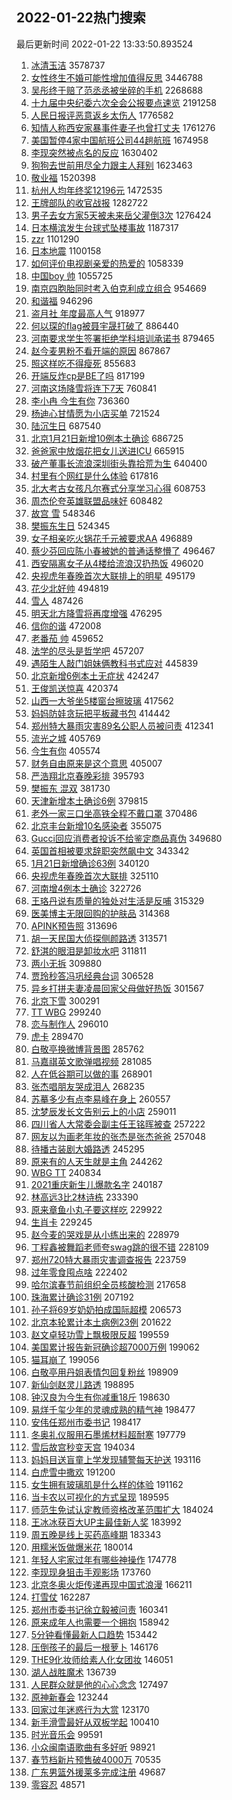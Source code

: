 ## 2022-01-22热门搜索 
最后更新时间 2022-01-22 13:33:50.893524 
1. [冰清玉洁](https://s.weibo.com/weibo?q=%E5%86%B0%E6%B8%85%E7%8E%89%E6%B4%81&Refer=top) 3578737
1. [女性终生不婚可能性增加值得反思](https://s.weibo.com/weibo?q=%23%E5%A5%B3%E6%80%A7%E7%BB%88%E7%94%9F%E4%B8%8D%E5%A9%9A%E5%8F%AF%E8%83%BD%E6%80%A7%E5%A2%9E%E5%8A%A0%E5%80%BC%E5%BE%97%E5%8F%8D%E6%80%9D%23&Refer=top) 3446788
1. [吴彤终于赔了范丞丞被坐碎的手机](https://s.weibo.com/weibo?q=%23%E5%90%B4%E5%BD%A4%E7%BB%88%E4%BA%8E%E8%B5%94%E4%BA%86%E8%8C%83%E4%B8%9E%E4%B8%9E%E8%A2%AB%E5%9D%90%E7%A2%8E%E7%9A%84%E6%89%8B%E6%9C%BA%23&Refer=top) 2268688
1. [十九届中央纪委六次全会公报要点速览](https://s.weibo.com/weibo?q=%23%E5%8D%81%E4%B9%9D%E5%B1%8A%E4%B8%AD%E5%A4%AE%E7%BA%AA%E5%A7%94%E5%85%AD%E6%AC%A1%E5%85%A8%E4%BC%9A%E5%85%AC%E6%8A%A5%E8%A6%81%E7%82%B9%E9%80%9F%E8%A7%88%23&Refer=top) 2191258
1. [人民日报评恶意返乡太伤人](https://s.weibo.com/weibo?q=%23%E4%BA%BA%E6%B0%91%E6%97%A5%E6%8A%A5%E8%AF%84%E6%81%B6%E6%84%8F%E8%BF%94%E4%B9%A1%E5%A4%AA%E4%BC%A4%E4%BA%BA%23&Refer=top) 1776582
1. [知情人称西安家暴事件妻子也曾打丈夫](https://s.weibo.com/weibo?q=%23%E7%9F%A5%E6%83%85%E4%BA%BA%E7%A7%B0%E8%A5%BF%E5%AE%89%E5%AE%B6%E6%9A%B4%E4%BA%8B%E4%BB%B6%E5%A6%BB%E5%AD%90%E4%B9%9F%E6%9B%BE%E6%89%93%E4%B8%88%E5%A4%AB%23&Refer=top) 1761276
1. [美国暂停4家中国航班公司44趟航班](https://s.weibo.com/weibo?q=%23%E7%BE%8E%E5%9B%BD%E6%9A%82%E5%81%9C4%E5%AE%B6%E4%B8%AD%E5%9B%BD%E8%88%AA%E7%8F%AD%E5%85%AC%E5%8F%B844%E8%B6%9F%E8%88%AA%E7%8F%AD%23&Refer=top) 1674958
1. [李现突然被点名的反应](https://s.weibo.com/weibo?q=%23%E6%9D%8E%E7%8E%B0%E7%AA%81%E7%84%B6%E8%A2%AB%E7%82%B9%E5%90%8D%E7%9A%84%E5%8F%8D%E5%BA%94%23&Refer=top) 1630402
1. [狗狗去世前用尽全力跟主人拜别](https://s.weibo.com/weibo?q=%23%E7%8B%97%E7%8B%97%E5%8E%BB%E4%B8%96%E5%89%8D%E7%94%A8%E5%B0%BD%E5%85%A8%E5%8A%9B%E8%B7%9F%E4%B8%BB%E4%BA%BA%E6%8B%9C%E5%88%AB%23&Refer=top) 1623463
1. [敬业福](https://s.weibo.com/weibo?q=%E6%95%AC%E4%B8%9A%E7%A6%8F&Refer=top) 1520398
1. [杭州人均年终奖12196元](https://s.weibo.com/weibo?q=%23%E6%9D%AD%E5%B7%9E%E4%BA%BA%E5%9D%87%E5%B9%B4%E7%BB%88%E5%A5%9612196%E5%85%83%23&Refer=top) 1472535
1. [王牌部队的收官战报](https://s.weibo.com/weibo?q=%23%E7%8E%8B%E7%89%8C%E9%83%A8%E9%98%9F%E7%9A%84%E6%94%B6%E5%AE%98%E6%88%98%E6%8A%A5%23&Refer=top) 1282722
1. [男子去女方家5天被未来岳父灌倒3次](https://s.weibo.com/weibo?q=%23%E7%94%B7%E5%AD%90%E5%8E%BB%E5%A5%B3%E6%96%B9%E5%AE%B65%E5%A4%A9%E8%A2%AB%E6%9C%AA%E6%9D%A5%E5%B2%B3%E7%88%B6%E7%81%8C%E5%80%923%E6%AC%A1%23&Refer=top) 1276424
1. [日本横滨发生台球式坠楼事故](https://s.weibo.com/weibo?q=%23%E6%97%A5%E6%9C%AC%E6%A8%AA%E6%BB%A8%E5%8F%91%E7%94%9F%E5%8F%B0%E7%90%83%E5%BC%8F%E5%9D%A0%E6%A5%BC%E4%BA%8B%E6%95%85%23&Refer=top) 1187317
1. [zzr](https://s.weibo.com/weibo?q=zzr&Refer=top) 1101290
1. [日本地震](https://s.weibo.com/weibo?q=%E6%97%A5%E6%9C%AC%E5%9C%B0%E9%9C%87&Refer=top) 1100158
1. [如何评价电视剧亲爱的热爱的](https://s.weibo.com/weibo?q=%23%E5%A6%82%E4%BD%95%E8%AF%84%E4%BB%B7%E7%94%B5%E8%A7%86%E5%89%A7%E4%BA%B2%E7%88%B1%E7%9A%84%E7%83%AD%E7%88%B1%E7%9A%84%23&Refer=top) 1058339
1. [中国boy 帅](https://s.weibo.com/weibo?q=%E4%B8%AD%E5%9B%BDboy%20%E5%B8%85&Refer=top) 1055725
1. [南京四胞胎同时考入伯克利成立组合](https://s.weibo.com/weibo?q=%23%E5%8D%97%E4%BA%AC%E5%9B%9B%E8%83%9E%E8%83%8E%E5%90%8C%E6%97%B6%E8%80%83%E5%85%A5%E4%BC%AF%E5%85%8B%E5%88%A9%E6%88%90%E7%AB%8B%E7%BB%84%E5%90%88%23&Refer=top) 954669
1. [和谐福](https://s.weibo.com/weibo?q=%E5%92%8C%E8%B0%90%E7%A6%8F&Refer=top) 946296
1. [盗月社 年度最高人气](https://s.weibo.com/weibo?q=%E7%9B%97%E6%9C%88%E7%A4%BE%20%E5%B9%B4%E5%BA%A6%E6%9C%80%E9%AB%98%E4%BA%BA%E6%B0%94&Refer=top) 918977
1. [何以琛的flag被聂宇晟打破了](https://s.weibo.com/weibo?q=%23%E4%BD%95%E4%BB%A5%E7%90%9B%E7%9A%84flag%E8%A2%AB%E8%81%82%E5%AE%87%E6%99%9F%E6%89%93%E7%A0%B4%E4%BA%86%23&Refer=top) 886440
1. [河南要求学生签署拒绝学科培训承诺书](https://s.weibo.com/weibo?q=%23%E6%B2%B3%E5%8D%97%E8%A6%81%E6%B1%82%E5%AD%A6%E7%94%9F%E7%AD%BE%E7%BD%B2%E6%8B%92%E7%BB%9D%E5%AD%A6%E7%A7%91%E5%9F%B9%E8%AE%AD%E6%89%BF%E8%AF%BA%E4%B9%A6%23&Refer=top) 879465
1. [赵今麦男粉不看开端的原因](https://s.weibo.com/weibo?q=%23%E8%B5%B5%E4%BB%8A%E9%BA%A6%E7%94%B7%E7%B2%89%E4%B8%8D%E7%9C%8B%E5%BC%80%E7%AB%AF%E7%9A%84%E5%8E%9F%E5%9B%A0%23&Refer=top) 867867
1. [照这样吃不得瘦死](https://s.weibo.com/weibo?q=%23%E7%85%A7%E8%BF%99%E6%A0%B7%E5%90%83%E4%B8%8D%E5%BE%97%E7%98%A6%E6%AD%BB%23&Refer=top) 855683
1. [开端反炸cp是BE了吗](https://s.weibo.com/weibo?q=%23%E5%BC%80%E7%AB%AF%E5%8F%8D%E7%82%B8cp%E6%98%AFBE%E4%BA%86%E5%90%97%23&Refer=top) 817199
1. [河南这场降雪将连下7天](https://s.weibo.com/weibo?q=%23%E6%B2%B3%E5%8D%97%E8%BF%99%E5%9C%BA%E9%99%8D%E9%9B%AA%E5%B0%86%E8%BF%9E%E4%B8%8B7%E5%A4%A9%23&Refer=top) 760841
1. [李小冉 今生有你](https://s.weibo.com/weibo?q=%E6%9D%8E%E5%B0%8F%E5%86%89%20%E4%BB%8A%E7%94%9F%E6%9C%89%E4%BD%A0&Refer=top) 736360
1. [杨迪心甘情愿为小店买单](https://s.weibo.com/weibo?q=%23%E6%9D%A8%E8%BF%AA%E5%BF%83%E7%94%98%E6%83%85%E6%84%BF%E4%B8%BA%E5%B0%8F%E5%BA%97%E4%B9%B0%E5%8D%95%23&Refer=top) 721524
1. [陆沉生日](https://s.weibo.com/weibo?q=%E9%99%86%E6%B2%89%E7%94%9F%E6%97%A5&Refer=top) 687540
1. [北京1月21日新增10例本土确诊](https://s.weibo.com/weibo?q=%23%E5%8C%97%E4%BA%AC1%E6%9C%8821%E6%97%A5%E6%96%B0%E5%A2%9E10%E4%BE%8B%E6%9C%AC%E5%9C%9F%E7%A1%AE%E8%AF%8A%23&Refer=top) 686725
1. [爸爸家中放烟花把女儿送进ICU](https://s.weibo.com/weibo?q=%23%E7%88%B8%E7%88%B8%E5%AE%B6%E4%B8%AD%E6%94%BE%E7%83%9F%E8%8A%B1%E6%8A%8A%E5%A5%B3%E5%84%BF%E9%80%81%E8%BF%9BICU%23&Refer=top) 665915
1. [破产董事长流浪深圳街头靠拾荒为生](https://s.weibo.com/weibo?q=%23%E7%A0%B4%E4%BA%A7%E8%91%A3%E4%BA%8B%E9%95%BF%E6%B5%81%E6%B5%AA%E6%B7%B1%E5%9C%B3%E8%A1%97%E5%A4%B4%E9%9D%A0%E6%8B%BE%E8%8D%92%E4%B8%BA%E7%94%9F%23&Refer=top) 640400
1. [村里有个网红是什么体验](https://s.weibo.com/weibo?q=%23%E6%9D%91%E9%87%8C%E6%9C%89%E4%B8%AA%E7%BD%91%E7%BA%A2%E6%98%AF%E4%BB%80%E4%B9%88%E4%BD%93%E9%AA%8C%23&Refer=top) 617816
1. [北大考古女孩凡尔赛式分享学习心得](https://s.weibo.com/weibo?q=%23%E5%8C%97%E5%A4%A7%E8%80%83%E5%8F%A4%E5%A5%B3%E5%AD%A9%E5%87%A1%E5%B0%94%E8%B5%9B%E5%BC%8F%E5%88%86%E4%BA%AB%E5%AD%A6%E4%B9%A0%E5%BF%83%E5%BE%97%23&Refer=top) 608753
1. [周杰伦夸英雄联盟品味好](https://s.weibo.com/weibo?q=%E5%91%A8%E6%9D%B0%E4%BC%A6%E5%A4%B8%E8%8B%B1%E9%9B%84%E8%81%94%E7%9B%9F%E5%93%81%E5%91%B3%E5%A5%BD&Refer=top) 608482
1. [故宫 雪](https://s.weibo.com/weibo?q=%E6%95%85%E5%AE%AB%20%E9%9B%AA&Refer=top) 548346
1. [樊振东生日](https://s.weibo.com/weibo?q=%E6%A8%8A%E6%8C%AF%E4%B8%9C%E7%94%9F%E6%97%A5&Refer=top) 524345
1. [女子相亲吃火锅花千元被要求AA](https://s.weibo.com/weibo?q=%23%E5%A5%B3%E5%AD%90%E7%9B%B8%E4%BA%B2%E5%90%83%E7%81%AB%E9%94%85%E8%8A%B1%E5%8D%83%E5%85%83%E8%A2%AB%E8%A6%81%E6%B1%82AA%23&Refer=top) 496889
1. [蔡少芬回应陈小春被她的普通话整懵了](https://s.weibo.com/weibo?q=%23%E8%94%A1%E5%B0%91%E8%8A%AC%E5%9B%9E%E5%BA%94%E9%99%88%E5%B0%8F%E6%98%A5%E8%A2%AB%E5%A5%B9%E7%9A%84%E6%99%AE%E9%80%9A%E8%AF%9D%E6%95%B4%E6%87%B5%E4%BA%86%23&Refer=top) 496467
1. [西安隔离女子从4楼给流浪汉扔热饭](https://s.weibo.com/weibo?q=%23%E8%A5%BF%E5%AE%89%E9%9A%94%E7%A6%BB%E5%A5%B3%E5%AD%90%E4%BB%8E4%E6%A5%BC%E7%BB%99%E6%B5%81%E6%B5%AA%E6%B1%89%E6%89%94%E7%83%AD%E9%A5%AD%23&Refer=top) 496020
1. [央视虎年春晚首次大联排上的明星](https://s.weibo.com/weibo?q=%23%E5%A4%AE%E8%A7%86%E8%99%8E%E5%B9%B4%E6%98%A5%E6%99%9A%E9%A6%96%E6%AC%A1%E5%A4%A7%E8%81%94%E6%8E%92%E4%B8%8A%E7%9A%84%E6%98%8E%E6%98%9F%23&Refer=top) 495179
1. [花少北好帅](https://s.weibo.com/weibo?q=%E8%8A%B1%E5%B0%91%E5%8C%97%E5%A5%BD%E5%B8%85&Refer=top) 494819
1. [雪人](https://s.weibo.com/weibo?q=%E9%9B%AA%E4%BA%BA&Refer=top) 487426
1. [明天北方降雪将再度增强](https://s.weibo.com/weibo?q=%23%E6%98%8E%E5%A4%A9%E5%8C%97%E6%96%B9%E9%99%8D%E9%9B%AA%E5%B0%86%E5%86%8D%E5%BA%A6%E5%A2%9E%E5%BC%BA%23&Refer=top) 476295
1. [信你的谐](https://s.weibo.com/weibo?q=%23%E4%BF%A1%E4%BD%A0%E7%9A%84%E8%B0%90%23&Refer=top) 472008
1. [老番茄 帅](https://s.weibo.com/weibo?q=%E8%80%81%E7%95%AA%E8%8C%84%20%E5%B8%85&Refer=top) 459652
1. [法学的尽头是哲学吧](https://s.weibo.com/weibo?q=%23%E6%B3%95%E5%AD%A6%E7%9A%84%E5%B0%BD%E5%A4%B4%E6%98%AF%E5%93%B2%E5%AD%A6%E5%90%A7%23&Refer=top) 457207
1. [遇陌生人敲门姐妹俩教科书式应对](https://s.weibo.com/weibo?q=%23%E9%81%87%E9%99%8C%E7%94%9F%E4%BA%BA%E6%95%B2%E9%97%A8%E5%A7%90%E5%A6%B9%E4%BF%A9%E6%95%99%E7%A7%91%E4%B9%A6%E5%BC%8F%E5%BA%94%E5%AF%B9%23&Refer=top) 445839
1. [北京新增6例本土无症状](https://s.weibo.com/weibo?q=%23%E5%8C%97%E4%BA%AC%E6%96%B0%E5%A2%9E6%E4%BE%8B%E6%9C%AC%E5%9C%9F%E6%97%A0%E7%97%87%E7%8A%B6%23&Refer=top) 424247
1. [王俊凯送惊喜](https://s.weibo.com/weibo?q=%E7%8E%8B%E4%BF%8A%E5%87%AF%E9%80%81%E6%83%8A%E5%96%9C&Refer=top) 420374
1. [山西一大爷坐5楼窗台擦玻璃](https://s.weibo.com/weibo?q=%23%E5%B1%B1%E8%A5%BF%E4%B8%80%E5%A4%A7%E7%88%B7%E5%9D%905%E6%A5%BC%E7%AA%97%E5%8F%B0%E6%93%A6%E7%8E%BB%E7%92%83%23&Refer=top) 417562
1. [妈妈防娃贪玩把平板藏书包](https://s.weibo.com/weibo?q=%23%E5%A6%88%E5%A6%88%E9%98%B2%E5%A8%83%E8%B4%AA%E7%8E%A9%E6%8A%8A%E5%B9%B3%E6%9D%BF%E8%97%8F%E4%B9%A6%E5%8C%85%23&Refer=top) 414442
1. [郑州特大暴雨灾害89名公职人员被问责](https://s.weibo.com/weibo?q=%23%E9%83%91%E5%B7%9E%E7%89%B9%E5%A4%A7%E6%9A%B4%E9%9B%A8%E7%81%BE%E5%AE%B389%E5%90%8D%E5%85%AC%E8%81%8C%E4%BA%BA%E5%91%98%E8%A2%AB%E9%97%AE%E8%B4%A3%23&Refer=top) 412341
1. [流光之城](https://s.weibo.com/weibo?q=%E6%B5%81%E5%85%89%E4%B9%8B%E5%9F%8E&Refer=top) 405769
1. [今生有你](https://s.weibo.com/weibo?q=%E4%BB%8A%E7%94%9F%E6%9C%89%E4%BD%A0&Refer=top) 405574
1. [财务自由原来是这个意思](https://s.weibo.com/weibo?q=%23%E8%B4%A2%E5%8A%A1%E8%87%AA%E7%94%B1%E5%8E%9F%E6%9D%A5%E6%98%AF%E8%BF%99%E4%B8%AA%E6%84%8F%E6%80%9D%23&Refer=top) 405007
1. [严浩翔北京春晚彩排](https://s.weibo.com/weibo?q=%23%E4%B8%A5%E6%B5%A9%E7%BF%94%E5%8C%97%E4%BA%AC%E6%98%A5%E6%99%9A%E5%BD%A9%E6%8E%92%23&Refer=top) 395793
1. [樊振东 混双](https://s.weibo.com/weibo?q=%E6%A8%8A%E6%8C%AF%E4%B8%9C%20%E6%B7%B7%E5%8F%8C&Refer=top) 381730
1. [天津新增本土确诊6例](https://s.weibo.com/weibo?q=%23%E5%A4%A9%E6%B4%A5%E6%96%B0%E5%A2%9E%E6%9C%AC%E5%9C%9F%E7%A1%AE%E8%AF%8A6%E4%BE%8B%23&Refer=top) 379815
1. [老外一家三口坐高铁全程不戴口罩](https://s.weibo.com/weibo?q=%23%E8%80%81%E5%A4%96%E4%B8%80%E5%AE%B6%E4%B8%89%E5%8F%A3%E5%9D%90%E9%AB%98%E9%93%81%E5%85%A8%E7%A8%8B%E4%B8%8D%E6%88%B4%E5%8F%A3%E7%BD%A9%23&Refer=top) 370486
1. [北京丰台新增10名感染者](https://s.weibo.com/weibo?q=%23%E5%8C%97%E4%BA%AC%E4%B8%B0%E5%8F%B0%E6%96%B0%E5%A2%9E10%E5%90%8D%E6%84%9F%E6%9F%93%E8%80%85%23&Refer=top) 355075
1. [Gucci回应消费者投诉不给鉴定商品真伪](https://s.weibo.com/weibo?q=%23Gucci%E5%9B%9E%E5%BA%94%E6%B6%88%E8%B4%B9%E8%80%85%E6%8A%95%E8%AF%89%E4%B8%8D%E7%BB%99%E9%89%B4%E5%AE%9A%E5%95%86%E5%93%81%E7%9C%9F%E4%BC%AA%23&Refer=top) 349680
1. [英国首相被要求辞职突然飙中文](https://s.weibo.com/weibo?q=%23%E8%8B%B1%E5%9B%BD%E9%A6%96%E7%9B%B8%E8%A2%AB%E8%A6%81%E6%B1%82%E8%BE%9E%E8%81%8C%E7%AA%81%E7%84%B6%E9%A3%99%E4%B8%AD%E6%96%87%23&Refer=top) 343342
1. [1月21日新增确诊63例](https://s.weibo.com/weibo?q=%231%E6%9C%8821%E6%97%A5%E6%96%B0%E5%A2%9E%E7%A1%AE%E8%AF%8A63%E4%BE%8B%23&Refer=top) 340120
1. [央视虎年春晚首次大联排](https://s.weibo.com/weibo?q=%E5%A4%AE%E8%A7%86%E8%99%8E%E5%B9%B4%E6%98%A5%E6%99%9A%E9%A6%96%E6%AC%A1%E5%A4%A7%E8%81%94%E6%8E%92&Refer=top) 325110
1. [河南增4例本土确诊](https://s.weibo.com/weibo?q=%23%E6%B2%B3%E5%8D%97%E5%A2%9E4%E4%BE%8B%E6%9C%AC%E5%9C%9F%E7%A1%AE%E8%AF%8A%23&Refer=top) 322726
1. [王珞丹说有质量的独处对生活是反哺](https://s.weibo.com/weibo?q=%23%E7%8E%8B%E7%8F%9E%E4%B8%B9%E8%AF%B4%E6%9C%89%E8%B4%A8%E9%87%8F%E7%9A%84%E7%8B%AC%E5%A4%84%E5%AF%B9%E7%94%9F%E6%B4%BB%E6%98%AF%E5%8F%8D%E5%93%BA%23&Refer=top) 315329
1. [医美博主无限回购的护肤品](https://s.weibo.com/weibo?q=%E5%8C%BB%E7%BE%8E%E5%8D%9A%E4%B8%BB%E6%97%A0%E9%99%90%E5%9B%9E%E8%B4%AD%E7%9A%84%E6%8A%A4%E8%82%A4%E5%93%81&Refer=top) 314368
1. [APINK预告照](https://s.weibo.com/weibo?q=%23APINK%E9%A2%84%E5%91%8A%E7%85%A7%23&Refer=top) 313696
1. [胡一天民国大侦探侧颜路透](https://s.weibo.com/weibo?q=%23%E8%83%A1%E4%B8%80%E5%A4%A9%E6%B0%91%E5%9B%BD%E5%A4%A7%E4%BE%A6%E6%8E%A2%E4%BE%A7%E9%A2%9C%E8%B7%AF%E9%80%8F%23&Refer=top) 313571
1. [舒淇的眼泪是卸妆水吧](https://s.weibo.com/weibo?q=%23%E8%88%92%E6%B7%87%E7%9A%84%E7%9C%BC%E6%B3%AA%E6%98%AF%E5%8D%B8%E5%A6%86%E6%B0%B4%E5%90%A7%23&Refer=top) 311811
1. [两小无拆](https://s.weibo.com/weibo?q=%E4%B8%A4%E5%B0%8F%E6%97%A0%E6%8B%86&Refer=top) 309880
1. [贾玲秒答冯巩经典台词](https://s.weibo.com/weibo?q=%23%E8%B4%BE%E7%8E%B2%E7%A7%92%E7%AD%94%E5%86%AF%E5%B7%A9%E7%BB%8F%E5%85%B8%E5%8F%B0%E8%AF%8D%23&Refer=top) 306528
1. [异乡打拼夫妻凌晨回家父母做好热饭](https://s.weibo.com/weibo?q=%23%E5%BC%82%E4%B9%A1%E6%89%93%E6%8B%BC%E5%A4%AB%E5%A6%BB%E5%87%8C%E6%99%A8%E5%9B%9E%E5%AE%B6%E7%88%B6%E6%AF%8D%E5%81%9A%E5%A5%BD%E7%83%AD%E9%A5%AD%23&Refer=top) 301567
1. [北京下雪](https://s.weibo.com/weibo?q=%E5%8C%97%E4%BA%AC%E4%B8%8B%E9%9B%AA&Refer=top) 300291
1. [TT WBG](https://s.weibo.com/weibo?q=TT%20WBG&Refer=top) 299240
1. [恋与制作人](https://s.weibo.com/weibo?q=%E6%81%8B%E4%B8%8E%E5%88%B6%E4%BD%9C%E4%BA%BA&Refer=top) 296010
1. [虎卡](https://s.weibo.com/weibo?q=%E8%99%8E%E5%8D%A1&Refer=top) 289470
1. [白敬亭换微博背景图](https://s.weibo.com/weibo?q=%23%E7%99%BD%E6%95%AC%E4%BA%AD%E6%8D%A2%E5%BE%AE%E5%8D%9A%E8%83%8C%E6%99%AF%E5%9B%BE%23&Refer=top) 285762
1. [马嘉祺英文歌弹唱视频](https://s.weibo.com/weibo?q=%23%E9%A9%AC%E5%98%89%E7%A5%BA%E8%8B%B1%E6%96%87%E6%AD%8C%E5%BC%B9%E5%94%B1%E8%A7%86%E9%A2%91%23&Refer=top) 281085
1. [人在低谷期可以做的事](https://s.weibo.com/weibo?q=%23%E4%BA%BA%E5%9C%A8%E4%BD%8E%E8%B0%B7%E6%9C%9F%E5%8F%AF%E4%BB%A5%E5%81%9A%E7%9A%84%E4%BA%8B%23&Refer=top) 268901
1. [张杰唱朋友哭成泪人](https://s.weibo.com/weibo?q=%23%E5%BC%A0%E6%9D%B0%E5%94%B1%E6%9C%8B%E5%8F%8B%E5%93%AD%E6%88%90%E6%B3%AA%E4%BA%BA%23&Refer=top) 268235
1. [苏摹多少有点李易峰在身上](https://s.weibo.com/weibo?q=%23%E8%8B%8F%E6%91%B9%E5%A4%9A%E5%B0%91%E6%9C%89%E7%82%B9%E6%9D%8E%E6%98%93%E5%B3%B0%E5%9C%A8%E8%BA%AB%E4%B8%8A%23&Refer=top) 260557
1. [沈梦辰发长文告别云上的小店](https://s.weibo.com/weibo?q=%23%E6%B2%88%E6%A2%A6%E8%BE%B0%E5%8F%91%E9%95%BF%E6%96%87%E5%91%8A%E5%88%AB%E4%BA%91%E4%B8%8A%E7%9A%84%E5%B0%8F%E5%BA%97%23&Refer=top) 259011
1. [四川省人大常委会副主任王铭晖被查](https://s.weibo.com/weibo?q=%E5%9B%9B%E5%B7%9D%E7%9C%81%E4%BA%BA%E5%A4%A7%E5%B8%B8%E5%A7%94%E4%BC%9A%E5%89%AF%E4%B8%BB%E4%BB%BB%E7%8E%8B%E9%93%AD%E6%99%96%E8%A2%AB%E6%9F%A5&Refer=top) 257222
1. [网友以为画老年妆的张杰是张杰爸爸](https://s.weibo.com/weibo?q=%23%E7%BD%91%E5%8F%8B%E4%BB%A5%E4%B8%BA%E7%94%BB%E8%80%81%E5%B9%B4%E5%A6%86%E7%9A%84%E5%BC%A0%E6%9D%B0%E6%98%AF%E5%BC%A0%E6%9D%B0%E7%88%B8%E7%88%B8%23&Refer=top) 257048
1. [待播古装剧大婚路透](https://s.weibo.com/weibo?q=%23%E5%BE%85%E6%92%AD%E5%8F%A4%E8%A3%85%E5%89%A7%E5%A4%A7%E5%A9%9A%E8%B7%AF%E9%80%8F%23&Refer=top) 245295
1. [原来有的人天生就是主角](https://s.weibo.com/weibo?q=%23%E5%8E%9F%E6%9D%A5%E6%9C%89%E7%9A%84%E4%BA%BA%E5%A4%A9%E7%94%9F%E5%B0%B1%E6%98%AF%E4%B8%BB%E8%A7%92%23&Refer=top) 244262
1. [WBG TT](https://s.weibo.com/weibo?q=WBG%20TT&Refer=top) 240834
1. [2021重庆新生儿爆款名字](https://s.weibo.com/weibo?q=%232021%E9%87%8D%E5%BA%86%E6%96%B0%E7%94%9F%E5%84%BF%E7%88%86%E6%AC%BE%E5%90%8D%E5%AD%97%23&Refer=top) 240187
1. [林高远3比2林诗栋](https://s.weibo.com/weibo?q=%23%E6%9E%97%E9%AB%98%E8%BF%9C3%E6%AF%942%E6%9E%97%E8%AF%97%E6%A0%8B%23&Refer=top) 233390
1. [原来章鱼小丸子要这样吃](https://s.weibo.com/weibo?q=%23%E5%8E%9F%E6%9D%A5%E7%AB%A0%E9%B1%BC%E5%B0%8F%E4%B8%B8%E5%AD%90%E8%A6%81%E8%BF%99%E6%A0%B7%E5%90%83%23&Refer=top) 229922
1. [生肖卡](https://s.weibo.com/weibo?q=%23%E7%94%9F%E8%82%96%E5%8D%A1%23&Refer=top) 229245
1. [赵今麦的哭戏是从小练出来的](https://s.weibo.com/weibo?q=%23%E8%B5%B5%E4%BB%8A%E9%BA%A6%E7%9A%84%E5%93%AD%E6%88%8F%E6%98%AF%E4%BB%8E%E5%B0%8F%E7%BB%83%E5%87%BA%E6%9D%A5%E7%9A%84%23&Refer=top) 228979
1. [丁程鑫被舞蹈老师夸swag跳的很不错](https://s.weibo.com/weibo?q=%23%E4%B8%81%E7%A8%8B%E9%91%AB%E8%A2%AB%E8%88%9E%E8%B9%88%E8%80%81%E5%B8%88%E5%A4%B8swag%E8%B7%B3%E7%9A%84%E5%BE%88%E4%B8%8D%E9%94%99%23&Refer=top) 228109
1. [郑州720特大暴雨灾害调查报告](https://s.weibo.com/weibo?q=%23%E9%83%91%E5%B7%9E720%E7%89%B9%E5%A4%A7%E6%9A%B4%E9%9B%A8%E7%81%BE%E5%AE%B3%E8%B0%83%E6%9F%A5%E6%8A%A5%E5%91%8A%23&Refer=top) 223759
1. [过年零食囤点啥](https://s.weibo.com/weibo?q=%23%E8%BF%87%E5%B9%B4%E9%9B%B6%E9%A3%9F%E5%9B%A4%E7%82%B9%E5%95%A5%23&Refer=top) 222402
1. [哈尔滨春节前组织全员核酸检测](https://s.weibo.com/weibo?q=%23%E5%93%88%E5%B0%94%E6%BB%A8%E6%98%A5%E8%8A%82%E5%89%8D%E7%BB%84%E7%BB%87%E5%85%A8%E5%91%98%E6%A0%B8%E9%85%B8%E6%A3%80%E6%B5%8B%23&Refer=top) 217658
1. [珠海累计确诊31例](https://s.weibo.com/weibo?q=%23%E7%8F%A0%E6%B5%B7%E7%B4%AF%E8%AE%A1%E7%A1%AE%E8%AF%8A31%E4%BE%8B%23&Refer=top) 207192
1. [孙子将69岁奶奶拍成国际超模](https://s.weibo.com/weibo?q=%23%E5%AD%99%E5%AD%90%E5%B0%8669%E5%B2%81%E5%A5%B6%E5%A5%B6%E6%8B%8D%E6%88%90%E5%9B%BD%E9%99%85%E8%B6%85%E6%A8%A1%23&Refer=top) 206573
1. [北京本轮累计本土病例23例](https://s.weibo.com/weibo?q=%23%E5%8C%97%E4%BA%AC%E6%9C%AC%E8%BD%AE%E7%B4%AF%E8%AE%A1%E6%9C%AC%E5%9C%9F%E7%97%85%E4%BE%8B23%E4%BE%8B%23&Refer=top) 201622
1. [赵文卓轻功雪上飘极限反超](https://s.weibo.com/weibo?q=%23%E8%B5%B5%E6%96%87%E5%8D%93%E8%BD%BB%E5%8A%9F%E9%9B%AA%E4%B8%8A%E9%A3%98%E6%9E%81%E9%99%90%E5%8F%8D%E8%B6%85%23&Refer=top) 199559
1. [美国累计报告新冠确诊超7000万例](https://s.weibo.com/weibo?q=%23%E7%BE%8E%E5%9B%BD%E7%B4%AF%E8%AE%A1%E6%8A%A5%E5%91%8A%E6%96%B0%E5%86%A0%E7%A1%AE%E8%AF%8A%E8%B6%857000%E4%B8%87%E4%BE%8B%23&Refer=top) 199062
1. [猫耳崩了](https://s.weibo.com/weibo?q=%E7%8C%AB%E8%80%B3%E5%B4%A9%E4%BA%86&Refer=top) 199056
1. [白敬亭用丹姐表情包回复粉丝](https://s.weibo.com/weibo?q=%23%E7%99%BD%E6%95%AC%E4%BA%AD%E7%94%A8%E4%B8%B9%E5%A7%90%E8%A1%A8%E6%83%85%E5%8C%85%E5%9B%9E%E5%A4%8D%E7%B2%89%E4%B8%9D%23&Refer=top) 198909
1. [新仙剑赵灵儿路透](https://s.weibo.com/weibo?q=%23%E6%96%B0%E4%BB%99%E5%89%91%E8%B5%B5%E7%81%B5%E5%84%BF%E8%B7%AF%E9%80%8F%23&Refer=top) 198895
1. [钟汉良为今生有你减重18斤](https://s.weibo.com/weibo?q=%23%E9%92%9F%E6%B1%89%E8%89%AF%E4%B8%BA%E4%BB%8A%E7%94%9F%E6%9C%89%E4%BD%A0%E5%87%8F%E9%87%8D18%E6%96%A4%23&Refer=top) 198630
1. [易烊千玺少年的灵魂成熟的精气神](https://s.weibo.com/weibo?q=%23%E6%98%93%E7%83%8A%E5%8D%83%E7%8E%BA%E5%B0%91%E5%B9%B4%E7%9A%84%E7%81%B5%E9%AD%82%E6%88%90%E7%86%9F%E7%9A%84%E7%B2%BE%E6%B0%94%E7%A5%9E%23&Refer=top) 198477
1. [安伟任郑州市委书记](https://s.weibo.com/weibo?q=%23%E5%AE%89%E4%BC%9F%E4%BB%BB%E9%83%91%E5%B7%9E%E5%B8%82%E5%A7%94%E4%B9%A6%E8%AE%B0%23&Refer=top) 198417
1. [冬奥礼仪服用石墨烯材料超耐寒](https://s.weibo.com/weibo?q=%23%E5%86%AC%E5%A5%A5%E7%A4%BC%E4%BB%AA%E6%9C%8D%E7%94%A8%E7%9F%B3%E5%A2%A8%E7%83%AF%E6%9D%90%E6%96%99%E8%B6%85%E8%80%90%E5%AF%92%23&Refer=top) 197779
1. [雪后故宫秒变天宫](https://s.weibo.com/weibo?q=%23%E9%9B%AA%E5%90%8E%E6%95%85%E5%AE%AB%E7%A7%92%E5%8F%98%E5%A4%A9%E5%AE%AB%23&Refer=top) 194034
1. [妈妈目送盲童上学发现辅警每天护送](https://s.weibo.com/weibo?q=%23%E5%A6%88%E5%A6%88%E7%9B%AE%E9%80%81%E7%9B%B2%E7%AB%A5%E4%B8%8A%E5%AD%A6%E5%8F%91%E7%8E%B0%E8%BE%85%E8%AD%A6%E6%AF%8F%E5%A4%A9%E6%8A%A4%E9%80%81%23&Refer=top) 193116
1. [白虎雪中撒欢](https://s.weibo.com/weibo?q=%23%E7%99%BD%E8%99%8E%E9%9B%AA%E4%B8%AD%E6%92%92%E6%AC%A2%23&Refer=top) 191200
1. [女生拥有玻璃肌是什么样的体验](https://s.weibo.com/weibo?q=%23%E5%A5%B3%E7%94%9F%E6%8B%A5%E6%9C%89%E7%8E%BB%E7%92%83%E8%82%8C%E6%98%AF%E4%BB%80%E4%B9%88%E6%A0%B7%E7%9A%84%E4%BD%93%E9%AA%8C%23&Refer=top) 191162
1. [当卡农以可视化的方式呈现](https://s.weibo.com/weibo?q=%23%E5%BD%93%E5%8D%A1%E5%86%9C%E4%BB%A5%E5%8F%AF%E8%A7%86%E5%8C%96%E7%9A%84%E6%96%B9%E5%BC%8F%E5%91%88%E7%8E%B0%23&Refer=top) 189595
1. [师范生免试认定教师资格改革范围扩大](https://s.weibo.com/weibo?q=%23%E5%B8%88%E8%8C%83%E7%94%9F%E5%85%8D%E8%AF%95%E8%AE%A4%E5%AE%9A%E6%95%99%E5%B8%88%E8%B5%84%E6%A0%BC%E6%94%B9%E9%9D%A9%E8%8C%83%E5%9B%B4%E6%89%A9%E5%A4%A7%23&Refer=top) 184024
1. [王冰冰获百大UP主最佳新人奖](https://s.weibo.com/weibo?q=%23%E7%8E%8B%E5%86%B0%E5%86%B0%E8%8E%B7%E7%99%BE%E5%A4%A7UP%E4%B8%BB%E6%9C%80%E4%BD%B3%E6%96%B0%E4%BA%BA%E5%A5%96%23&Refer=top) 183992
1. [周五晚是线上买药高峰期](https://s.weibo.com/weibo?q=%23%E5%91%A8%E4%BA%94%E6%99%9A%E6%98%AF%E7%BA%BF%E4%B8%8A%E4%B9%B0%E8%8D%AF%E9%AB%98%E5%B3%B0%E6%9C%9F%23&Refer=top) 183343
1. [用糯米饭做爆米花](https://s.weibo.com/weibo?q=%E7%94%A8%E7%B3%AF%E7%B1%B3%E9%A5%AD%E5%81%9A%E7%88%86%E7%B1%B3%E8%8A%B1&Refer=top) 180014
1. [年轻人宅家过年有哪些神操作](https://s.weibo.com/weibo?q=%23%E5%B9%B4%E8%BD%BB%E4%BA%BA%E5%AE%85%E5%AE%B6%E8%BF%87%E5%B9%B4%E6%9C%89%E5%93%AA%E4%BA%9B%E7%A5%9E%E6%93%8D%E4%BD%9C%23&Refer=top) 174778
1. [李现现身狙击手观影场](https://s.weibo.com/weibo?q=%23%E6%9D%8E%E7%8E%B0%E7%8E%B0%E8%BA%AB%E7%8B%99%E5%87%BB%E6%89%8B%E8%A7%82%E5%BD%B1%E5%9C%BA%23&Refer=top) 173760
1. [北京冬奥火炬传递再现中国式浪漫](https://s.weibo.com/weibo?q=%23%E5%8C%97%E4%BA%AC%E5%86%AC%E5%A5%A5%E7%81%AB%E7%82%AC%E4%BC%A0%E9%80%92%E5%86%8D%E7%8E%B0%E4%B8%AD%E5%9B%BD%E5%BC%8F%E6%B5%AA%E6%BC%AB%23&Refer=top) 166211
1. [打雪仗](https://s.weibo.com/weibo?q=%E6%89%93%E9%9B%AA%E4%BB%97&Refer=top) 162287
1. [郑州市委书记徐立毅被问责](https://s.weibo.com/weibo?q=%23%E9%83%91%E5%B7%9E%E5%B8%82%E5%A7%94%E4%B9%A6%E8%AE%B0%E5%BE%90%E7%AB%8B%E6%AF%85%E8%A2%AB%E9%97%AE%E8%B4%A3%23&Refer=top) 160341
1. [原来成年人也需要一个拥抱](https://s.weibo.com/weibo?q=%23%E5%8E%9F%E6%9D%A5%E6%88%90%E5%B9%B4%E4%BA%BA%E4%B9%9F%E9%9C%80%E8%A6%81%E4%B8%80%E4%B8%AA%E6%8B%A5%E6%8A%B1%23&Refer=top) 158942
1. [5分钟看懂最新人口趋势](https://s.weibo.com/weibo?q=%235%E5%88%86%E9%92%9F%E7%9C%8B%E6%87%82%E6%9C%80%E6%96%B0%E4%BA%BA%E5%8F%A3%E8%B6%8B%E5%8A%BF%23&Refer=top) 153442
1. [压倒孩子的最后一根萝卜](https://s.weibo.com/weibo?q=%23%E5%8E%8B%E5%80%92%E5%AD%A9%E5%AD%90%E7%9A%84%E6%9C%80%E5%90%8E%E4%B8%80%E6%A0%B9%E8%90%9D%E5%8D%9C%23&Refer=top) 146176
1. [THE9化妆师给素人化女团妆](https://s.weibo.com/weibo?q=%23THE9%E5%8C%96%E5%A6%86%E5%B8%88%E7%BB%99%E7%B4%A0%E4%BA%BA%E5%8C%96%E5%A5%B3%E5%9B%A2%E5%A6%86%23&Refer=top) 146051
1. [湖人战胜魔术](https://s.weibo.com/weibo?q=%23%E6%B9%96%E4%BA%BA%E6%88%98%E8%83%9C%E9%AD%94%E6%9C%AF%23&Refer=top) 136739
1. [人民群众就是他的心心念念](https://s.weibo.com/weibo?q=%23%E4%BA%BA%E6%B0%91%E7%BE%A4%E4%BC%97%E5%B0%B1%E6%98%AF%E4%BB%96%E7%9A%84%E5%BF%83%E5%BF%83%E5%BF%B5%E5%BF%B5%23&Refer=top) 127497
1. [原神新春会](https://s.weibo.com/weibo?q=%E5%8E%9F%E7%A5%9E%E6%96%B0%E6%98%A5%E4%BC%9A&Refer=top) 123244
1. [回家过年迷惑行为大赏](https://s.weibo.com/weibo?q=%23%E5%9B%9E%E5%AE%B6%E8%BF%87%E5%B9%B4%E8%BF%B7%E6%83%91%E8%A1%8C%E4%B8%BA%E5%A4%A7%E8%B5%8F%23&Refer=top) 123170
1. [新手滑雪最好从双板学起](https://s.weibo.com/weibo?q=%23%E6%96%B0%E6%89%8B%E6%BB%91%E9%9B%AA%E6%9C%80%E5%A5%BD%E4%BB%8E%E5%8F%8C%E6%9D%BF%E5%AD%A6%E8%B5%B7%23&Refer=top) 100410
1. [时光音乐会](https://s.weibo.com/weibo?q=%E6%97%B6%E5%85%89%E9%9F%B3%E4%B9%90%E4%BC%9A&Refer=top) 99591
1. [小众闽南语歌曲有多好听](https://s.weibo.com/weibo?q=%23%E5%B0%8F%E4%BC%97%E9%97%BD%E5%8D%97%E8%AF%AD%E6%AD%8C%E6%9B%B2%E6%9C%89%E5%A4%9A%E5%A5%BD%E5%90%AC%23&Refer=top) 98921
1. [春节档新片预售破4000万](https://s.weibo.com/weibo?q=%23%E6%98%A5%E8%8A%82%E6%A1%A3%E6%96%B0%E7%89%87%E9%A2%84%E5%94%AE%E7%A0%B44000%E4%B8%87%23&Refer=top) 70535
1. [广东男篮外援莱多完成注册](https://s.weibo.com/weibo?q=%23%E5%B9%BF%E4%B8%9C%E7%94%B7%E7%AF%AE%E5%A4%96%E6%8F%B4%E8%8E%B1%E5%A4%9A%E5%AE%8C%E6%88%90%E6%B3%A8%E5%86%8C%23&Refer=top) 49687
1. [零容忍](https://s.weibo.com/weibo?q=%E9%9B%B6%E5%AE%B9%E5%BF%8D&Refer=top) 48571
